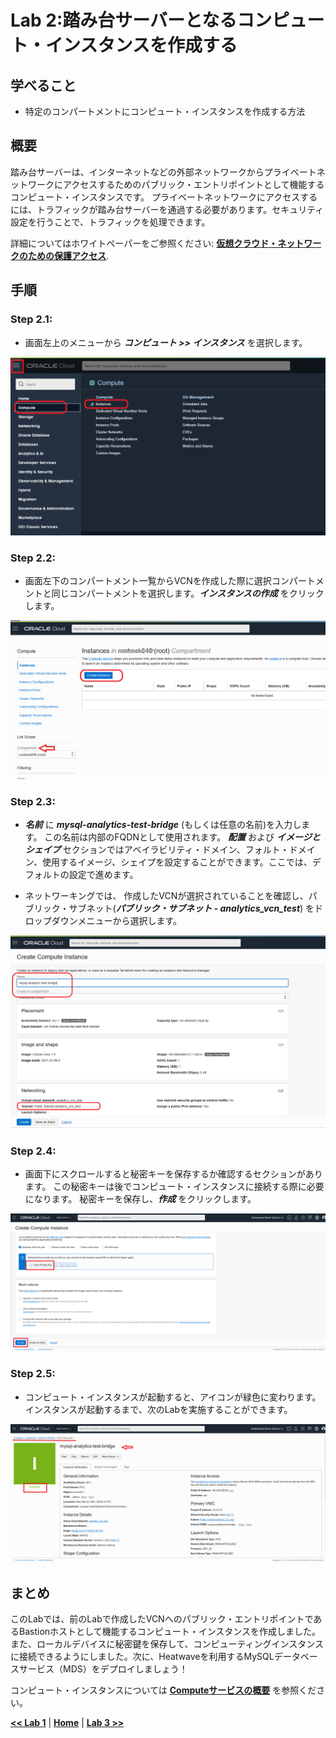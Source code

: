 # Lab 2:踏み台サーバーとなるコンピュート・インスタンスを作成する

## 学べること

- 特定のコンパートメントにコンピュート・インスタンスを作成する方法 


## 概要

踏み台サーバーは、インターネットなどの外部ネットワークからプライベートネットワークにアクセスするためのパブリック・エントリポイントとして機能するコンピュート・インスタンスです。 プライベートネットワークにアクセスするには、トラフィックが踏み台サーバーを通過する必要があります。セキュリティ設定を行うことで、トラフィックを処理できます。

詳細についてはホワイトペーパーをご参照ください: **[仮想クラウド・ネットワークのための保護アクセス](https://docs.oracle.com/cd/F34086_01/bastion-hosts_jp.pdf)**. 


## 手順

### **Step 2.1:**
- 画面左上のメニューから _**コンピュート >> インスタンス**_ を選択します。
  
![](./images/HW11_ci.png)

### **Step 2.2:** 
- 画面左下のコンパートメント一覧からVCNを作成した際に選択コンパートメントと同じコンパートメントを選択します。_**インスタンスの作成**_ をクリックします。

![](./images/HW12_ci.png)

### **Step 2.3:** 
- _**名前**_ に _**mysql-analytics-test-bridge**_ (もしくは任意の名前)を入力します。 この名前は内部のFQDNとして使用されます。
  _**配置**_ および _**イメージとシェイプ**_ セクションではアベイラビリティ・ドメイン、フォルト・ドメイン、使用するイメージ、シェイプを設定することができます。ここでは、デフォルトの設定で進めます。

- ネットワーキングでは、 作成したVCNが選択されていることを確認し、パブリック・サブネット(_**パブリック・サブネット - analytics_vcn_test**_) をドロップダウンメニューから選択します。
  
![](./images/HW13_ci.png)


### **Step 2.4:** 
- 画面下にスクロールすると秘密キーを保存するか確認するセクションがあります。 
この秘密キーは後でコンピュート・インスタンスに接続する際に必要になります。
秘密キーを保存し、_**作成**_ をクリックします。

![](./images/HW15_ci.png)

### **Step 2.5:** 
- コンピュート・インスタンスが起動すると、アイコンが緑色に変わります。
 インスタンスが起動するまで、次のLabを実施することができます。
  
![](./images/HW16_ci.png)

## まとめ

このLabでは、前のLabで作成したVCNへのパブリック・エントリポイントであるBastionホストとして機能するコンピュート・インスタンスを作成しました。また、ローカルデバイスに秘密鍵を保存して、コンピューティングインスタンスに接続できるようにしました。次に、Heatwaveを利用するMySQLデータベースサービス（MDS）をデプロイしましょう！
 
コンピュート・インスタンスについては **[Computeサービスの概要](https://docs.oracle.com/ja-jp/iaas/Content/Compute/Concepts/computeoverview.htm)** を参照ください。

 **[<< Lab 1](/Lab1/README.md)** | **[Home](../README.md)** | **[Lab 3 >>](/Lab3/README.md)**
